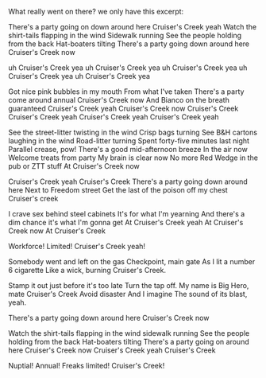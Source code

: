 What really went on there?
we only have this excerpt:

There's a party going on down around here
Cruiser's Creek yeah
Watch the shirt-tails flapping in the wind
Sidewalk running
See the people holding from the back
Hat-boaters tilting
There's a party going down around here
Cruiser's Creek now

uh Cruiser's Creek yea
uh Cruiser's Creek yea
uh Cruiser's Creek yea
uh Cruiser's Creek yea
uh Cruiser's Creek yea

Got nice pink bubbles in my mouth
From what I've taken
There's a party come around annual
Cruiser's Creek now
And Bianco on the breath guaranteed
Cruiser's Creek yeah
Cruiser's Creek now
Cruiser's Creek
Cruiser's Creek yeah
Cruiser's Creek yeah
Cruiser's Creek yeah

See the street-litter twisting in the wind
Crisp bags turning
See B&H cartons laughing in the wind
Road-litter turning
Spent forty-five minutes last night
Parallel crease, pow!
There's a good mid-afternoon breeze
In the air now
Welcome treats from party
My brain is clear now
No more Red Wedge in the pub or ZTT stuff
At Cruiser's Creek now

Cruiser's Creek yeah
Cruiser's Creek
There's a party going down around here
Next to Freedom street
Get the last of the poison off my chest
Cruiser's creek

I crave sex behind steel cabinets
It's for what I'm yearning
And there's a dim chance it's what I'm gonna get
At Cruiser's Creek yeah
At Cruiser's Creek now
At Cruiser's Creek

Workforce! Limited!
Cruiser's Creek yeah!

Somebody went and left on the gas
Checkpoint, main gate
As I lit a number 6 cigarette
Like a wick, burning
Cruiser's Creek.

Stamp it out just before it's too late
Turn the tap off.
My name is Big Hero, mate
Cruiser's Creek
Avoid disaster
And I imagine
The sound of its blast, yeah.

There's a party going down around here
Cruiser's Creek now

Watch the shirt-tails flapping in the wind
sidewalk running
See the people holding from the back
Hat-boaters tilting
There's a party going on around here
Cruiser's Creek now
Cruiser's Creek yeah
Cruiser's Creek

Nuptial!
Annual!
Freaks limited!
Cruiser's Creek!